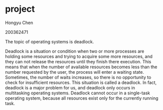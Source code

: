 # project
Hongyu Chen

200362471

The topic of operating systems is deadlock.

Deadlock is a situation or condition when two or more processes are holding some resources and trying to acquire some more resources, and they can not release the resources until they finish there execution. This means that when the number of available resources becomes less than the number requested by the user, the process will enter a waiting state. Sometimes, the number of waits increases, so there is no opportunity to check for insufficient resources. This situation is called a deadlock. In fact, deadlock is a major problem for us, and deadlock only occurs in multitasking operating systems. Deadlock cannot occur in a single-task operating system, because all resources exist only for the currently running task.

